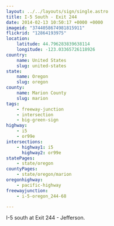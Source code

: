 ```yaml
---
layout: ../../layouts/sign/single.astro
title: I-5 South - Exit 244
date: 2014-02-13 10:50:17 +0000 +0000
imageid: "3744058674981815911"
flickrid: "12864193975"
location:
    latitude: 44.796283839638114
    longitude: -123.03365726118926
country:
    name: United States
    slug: united-states
state:
    name: Oregon
    slug: oregon
county:
    name: Marion County
    slug: marion
tags:
    - freeway-junction
    - intersection
    - big-green-sign
highway:
    - i5
    - or99e
intersections:
    - highway1: i5
      highway2: or99e
statePages:
    - state/oregon
countyPages:
    - state/oregon/marion
oregonhighway:
    - pacific-highway
freewayjunction:
    - i-5-oregon_244-68

---
```

I-5 south at Exit 244 - Jefferson.
